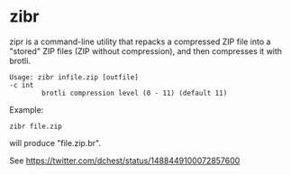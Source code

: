 zibr
====

zipr is a command-line utility that repacks a compressed ZIP file into
a "stored" ZIP files (ZIP without compression), and then compresses it with brotli.

    Usage: zibr infile.zip [outfile]
    -c int
            brotli compression level (0 - 11) (default 11)


Example:

    zibr file.zip

will produce "file.zip.br".


See https://twitter.com/dchest/status/1488449100072857600
